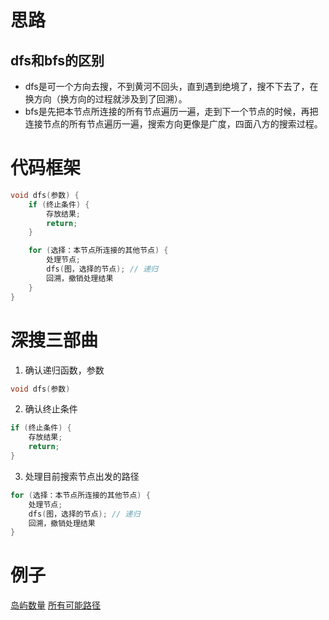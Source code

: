 # 思路
## dfs和bfs的区别
- dfs是可一个方向去搜，不到黄河不回头，直到遇到绝境了，搜不下去了，在换方向（换方向的过程就涉及到了回溯）。
- bfs是先把本节点所连接的所有节点遍历一遍，走到下一个节点的时候，再把连接节点的所有节点遍历一遍，搜索方向更像是广度，四面八方的搜索过程。

# 代码框架
```cpp
void dfs(参数) {
    if (终止条件) {
        存放结果;
        return;
    }

    for (选择：本节点所连接的其他节点) {
        处理节点;
        dfs(图，选择的节点); // 递归
        回溯，撤销处理结果
    }
}
```

# 深搜三部曲
1. 确认递归函数，参数

```cpp
void dfs(参数)
```

2. 确认终止条件

```cpp
if (终止条件) {
    存放结果;
    return;
}
```

3. 处理目前搜索节点出发的路径

```cpp
for (选择：本节点所连接的其他节点) {
    处理节点;
    dfs(图，选择的节点); // 递归
    回溯，撤销处理结果
}
```
# 例子
[岛屿数量](200.cc)
[所有可能路径](797.cc)